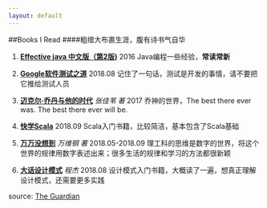 ```yaml
---
layout: default
---
```

##Books I Read
####粗缯大布裹生涯，腹有诗书气自华

1. **[Effective java 中文版（第2版)](https://book.douban.com/subject/3360807/)** 2016 Java编程一些经验，**常读常新**

2. **[Google软件测试之道](https://book.douban.com/subject/25742200/)** 2018.08 记住了一句话，测试是开发的事情，请不要把它推给测试人员

3. **[迈克尔·乔丹与他的时代](https://book.douban.com/subject/25831297/)** *张佳苇 著* 2017 乔神的世界，The best there ever was. The best there ever will be.

4. **[快学Scala](https://book.douban.com/subject/27093751/)** 2018.09 Scala入门书籍，比较简洁，基本包含了Scala基础

5. **[万万没想到](https://book.douban.com/subject/25986341/)** *万维钢 著* 2018.05-2018.09 理工科的思维是数字的世界，将这个世界的规律用数字表述出来；很多生活的规律和学习的方法都很新颖

6. **[大话设计模式](https://book.douban.com/subject/2334288/)** *程杰* 2018.08 设计模式入门书籍，大概读了一遍，想真正理解设计模式，还需要更多实践

    

 source: [The Guardian](https://www.theguardian.com/books/booksblog/2011/jan/04/best-boring-books)
